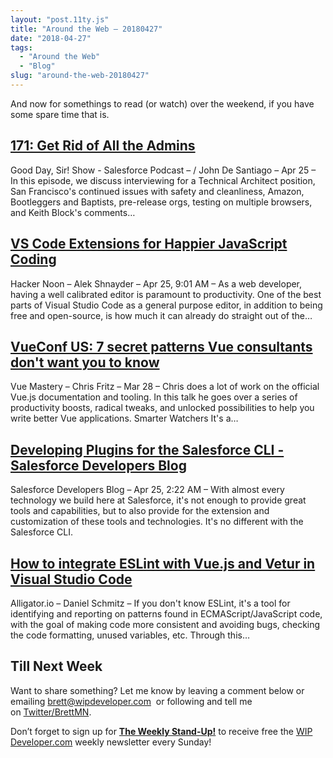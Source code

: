 ```yaml
---
layout: "post.11ty.js"
title: "Around the Web – 20180427"
date: "2018-04-27"
tags: 
  - "Around the Web"
  - "Blog"
slug: "around-the-web-20180427"
---
```


And now for somethings to read (or watch) over the weekend, if you have some spare time that is.

## [171: Get Rid of All the Admins](http://www.gooddaysirpodcast.com/podcast/2018/4/25/171-get-rid-of-all-the-admins)

Good Day, Sir! Show - Salesforce Podcast – / John De Santiago – Apr 25 – In this episode, we discuss interviewing for a Technical Architect position, San Francisco's continued issues with safety and cleanliness, Amazon, Bootleggers and Baptists, pre-release orgs, testing on multiple browsers, and Keith Block's comments…

## [VS Code Extensions for Happier JavaScript Coding](http://hackernoon.com/vs-code-extensions-for-happier-javascript-coding-e258f72dd9c1)

Hacker Noon – Alek Shnayder – Apr 25, 9:01 AM – As a web developer, having a well calibrated editor is paramount to productivity. One of the best parts of Visual Studio Code as a general purpose editor, in addition to being free and open-source, is how much it can already do straight out of the…

## [VueConf US: 7 secret patterns Vue consultants don't want you to know](http://www.vuemastery.com/conferences/vueconf-2018/7-secret-patterns-vue-consultants-dont-want-you-to-know-chris-fritz/)

Vue Mastery – Chris Fritz – Mar 28 – Chris does a lot of work on the official Vue.js documentation and tooling. In this talk he goes over a series of productivity boosts, radical tweaks, and unlocked possibilities to help you write better Vue applications. Smarter Watchers It's a…

## [Developing Plugins for the Salesforce CLI - Salesforce Developers Blog](https://developer.salesforce.com/blogs/2018/04/developing-plugins-for-the-salesforce-cli.html)

Salesforce Developers Blog – Apr 25, 2:22 AM – With almost every technology we build here at Salesforce, it's not enough to provide great tools and capabilities, but to also provide for the extension and customization of these tools and technologies. It's no different with the Salesforce CLI.

## [How to integrate ESLint with Vue.js and Vetur in Visual Studio Code](http://alligator.io/vuejs/eslint-vue-vetur/)

Alligator.io – Daniel Schmitz – If you don't know ESLint, it's a tool for identifying and reporting on patterns found in ECMAScript/JavaScript code, with the goal of making code more consistent and avoiding bugs, checking the code formatting, unused variables, etc. Through this…

## Till Next Week

Want to share something? Let me know by leaving a comment below or emailing [brett@wipdeveloper.com](mailto:brett@wipdeveloper.com)  or following and tell me on [Twitter/BrettMN](https://twitter.com/BrettMN).

Don’t forget to sign up for **[The Weekly Stand-Up!](https://wipdeveloper.wpcomstaging.com/newsletter/)** to receive free the [WIP Developer.com](https://wipdeveloper.wpcomstaging.com/) weekly newsletter every Sunday!
